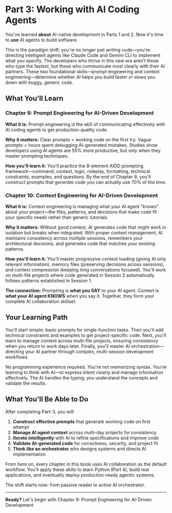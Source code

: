 # Part 3: Working with AI Coding Agents

You've learned **about** AI-native development in Parts 1 and 2. Now it's time to **use** AI agents to build software.

This is the paradigm shift: you're no longer just writing code—you're directing intelligent agents like Claude Code and Gemini CLI to implement what you specify. The developers who thrive in this new era aren't those who type the fastest, but those who communicate most clearly with their AI partners. These two foundational skills—prompt engineering and context engineering—determine whether AI helps you build faster or slows you down with buggy, generic code.

## What You'll Learn

### Chapter 9: Prompt Engineering for AI-Driven Development

**What it is:** Prompt engineering is the skill of communicating effectively with AI coding agents to get production-quality code.

**Why it matters:** Clear prompts = working code on the first try. Vague prompts = hours spent debugging AI-generated mistakes. Studies show developers using AI agents are 55% more productive, but only when they master prompting techniques.

**How you'll learn it:** You'll practice the 8-element AIDD prompting framework—command, context, logic, roleplay, formatting, technical constraints, examples, and questions. By the end of Chapter 9, you'll construct prompts that generate code you can actually use 70% of the time.

### Chapter 10: Context Engineering for AI-Driven Development

**What it is:** Context engineering is managing what your AI agent "knows" about your project—the files, patterns, and decisions that make code fit your specific needs rather than generic tutorials.

**Why it matters:** Without good context, AI generates code that might work in isolation but breaks when integrated. With proper context management, AI maintains consistency across multiple sessions, remembers your architectural decisions, and generates code that matches your existing patterns.

**How you'll learn it:** You'll master progressive context loading (giving AI only relevant information), memory files (preserving decisions across sessions), and context compression (keeping long conversations focused). You'll work on multi-file projects where code generated in Session 2 automatically follows patterns established in Session 1.

**The connection:** Prompting is **what you SAY** to your AI agent. Context is **what your AI agent KNOWS** when you say it. Together, they form your complete AI collaboration skillset.

## Your Learning Path

You'll start simple: basic prompts for single-function tasks. Then you'll add technical constraints and examples to get project-specific code. Next, you'll learn to manage context across multi-file projects, ensuring consistency when you return to work days later. Finally, you'll master AI orchestration—directing your AI partner through complex, multi-session development workflows.

No programming experience required. You're not memorizing syntax. You're learning to think with AI—to express intent clearly and manage information effectively. The AI handles the typing; you understand the concepts and validate the results.

## What You'll Be Able to Do

After completing Part-3, you will:

1. **Construct effective prompts** that generate working code on first attempt
2. **Manage AI agent context** across multi-day projects for consistency
3. **Iterate intelligently** with AI to refine specifications and improve code
4. **Validate AI-generated code** for correctness, security, and project fit
5. **Think like an orchestrator** who designs systems and directs AI implementation

From here on, every chapter in this book uses AI collaboration as the default workflow. You'll apply these skills to learn Python (Part 4), build real applications, and eventually deploy production-ready agentic systems.

The shift starts now: from passive reader to active AI orchestrator.

---

**Ready?** Let's begin with Chapter 9: Prompt Engineering for AI-Driven Development.
